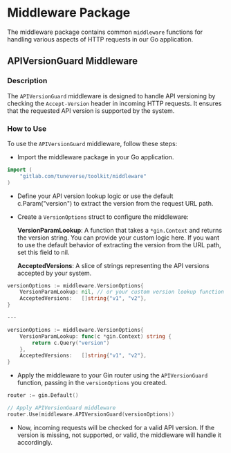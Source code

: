 # Middleware Package
The middleware package contains common `middleware` functions for handling various aspects of HTTP requests in our Go application.

## APIVersionGuard Middleware

### Description
The `APIVersionGuard` middleware is designed to handle API versioning by checking the `Accept-Version` header in incoming HTTP requests. It ensures that the requested API version is supported by the system.


### How to Use
To use the `APIVersionGuard` middleware, follow these steps:

- Import the middleware package in your Go application.
```go
import (
    "gitlab.com/tuneverse/toolkit/middleware"
)
```


- Define your API version lookup logic or use the default c.Param("version") to extract the version from the request URL path.

- Create a `VersionOptions` struct to configure the middleware:

    **VersionParamLookup**: A function that takes a `*gin.Context` and returns the version string. You can provide your custom logic here. If you want to use the default behavior of extracting the version from the URL path, set this field to nil.

    **AcceptedVersions**: A slice of strings representing the API versions accepted by your system.

```go
versionOptions := middleware.VersionOptions{
    VersionParamLookup: nil, // or your custom version lookup function
    AcceptedVersions:   []string{"v1", "v2"},
}

---

versionOptions := middleware.VersionOptions{
    VersionParamLookup: func(c *gin.Context) string {
        return c.Query("version")
    },
    AcceptedVersions:   []string{"v1", "v2"},
}
```

- Apply the middleware to your Gin router using the `APIVersionGuard` function, passing in the `versionOptions` you created.
```go
router := gin.Default()

// Apply APIVersionGuard middleware
router.Use(middleware.APIVersionGuard(versionOptions))
```

- Now, incoming requests will be checked for a valid API version. If the version is missing, not supported, or valid, the middleware will handle it accordingly.